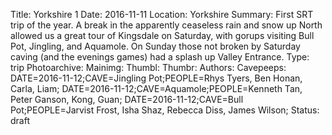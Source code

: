 Title: Yorkshire 1
Date: 2016-11-11
Location: Yorkshire
Summary: First SRT trip of the year. A break in the apparently ceaseless rain and snow up North allowed us a great tour of Kingsdale on Saturday, with gorups visiting Bull Pot, Jingling, and Aquamole. On Sunday those not broken by Saturday caving (and the evenings games) had a splash up Valley Entrance.
Type: trip
Photoarchive:
Mainimg:
Thumbl:
Thumbr:
Authors:
Cavepeeps: DATE=2016-11-12;CAVE=Jingling Pot;PEOPLE=Rhys Tyers, Ben Honan, Carla, Liam;
           DATE=2016-11-12;CAVE=Aquamole;PEOPLE=Kenneth Tan, Peter Ganson, Kong, Guan;
           DATE=2016-11-12;CAVE=Bull Pot;PEOPLE=Jarvist Frost, Isha Shaz, Rebecca Diss, James Wilson;
Status: draft
